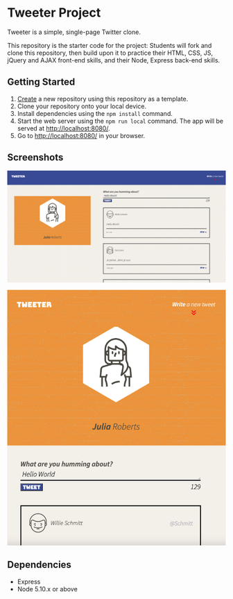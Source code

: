 # Tweeter Project

Tweeter is a simple, single-page Twitter clone.

This repository is the starter code for the project: Students will fork and clone this repository, then build upon it to practice their HTML, CSS, JS, jQuery and AJAX front-end skills, and their Node, Express back-end skills.

## Getting Started

1. [Create](https://docs.github.com/en/repositories/creating-and-managing-repositories/creating-a-repository-from-a-template) a new repository using this repository as a template.
2. Clone your repository onto your local device.
3. Install dependencies using the `npm install` command.
3. Start the web server using the `npm run local` command. The app will be served at <http://localhost:8080/>.
4. Go to <http://localhost:8080/> in your browser.

## Screenshots
!["Screenshot of desktop view"](https://github.com/Adnan-Raja/Tweeter/blob/master/docs/Screen%20Shot(desktop%20display).png?raw=true)

!["Screenshot of smaller view"](https://github.com/Adnan-Raja/Tweeter/blob/master/docs/Screen%20Shot(small%20display).png?raw=true)


## Dependencies

- Express
- Node 5.10.x or above
